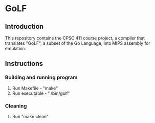 # GoLF

## Introduction     
This repository contains the CPSC 411 course project, a compiler that translates "GoLF", a subset of the Go Language, into MIPS assembly for emulation.

## Instructions

### Building and running program
1. Run Makefile - "make"
2. Run executable - "./bin/golf"

### Cleaning
1. Run "make clean"
